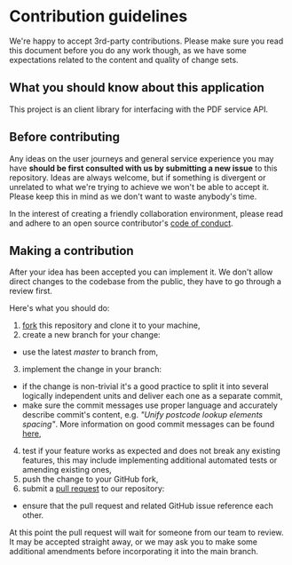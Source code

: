 # Contribution guidelines

We're happy to accept 3rd-party contributions. Please make sure you read this document before you do any work though,
as we have some expectations related to the content and quality of change sets.

## What you should know about this application

This project is an client library for interfacing with the PDF service API.

## Before contributing

Any ideas on the user journeys and general service experience you may have **should be first consulted
with us by submitting a new issue** to this repository. Ideas are always welcome, but if something is divergent or unrelated
to what we're trying to achieve we won't be able to accept it. Please keep this in mind as we don't want to waste anybody's time.

In the interest of creating a friendly collaboration environment, please read and adhere to an open source contributor's
[code of conduct](http://contributor-covenant.org/version/1/4/).

## Making a contribution

After your idea has been accepted you can implement it. We don't allow direct changes to the codebase from the public,
they have to go through a review first.

Here's what you should do:
1. [fork](https://help.github.com/articles/fork-a-repo/) this repository and clone it to your machine,
2. create a new branch for your change:
 * use the latest *master* to branch from,
3. implement the change in your branch:
 * if the change is non-trivial it's a good practice to split it into several logically independent units and deliver
   each one as a separate commit,
 * make sure the commit messages use proper language and accurately describe commit's content, e.g. *"Unify postcode lookup elements spacing"*.
   More information on good commit messages can be found [here](http://chris.beams.io/posts/git-commit/),
4. test if your feature works as expected and does not break any existing features, this may include implementing additional automated tests or amending existing ones,
5. push the change to your GitHub fork,
6. submit a [pull request](https://help.github.com/articles/creating-a-pull-request-from-a-fork/) to our repository:
 * ensure that the pull request and related GitHub issue reference each other.

At this point the pull request will wait for someone from our team to review. It may be accepted straight away,
or we may ask you to make some additional amendments before incorporating it into the main branch.
